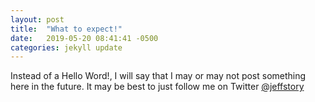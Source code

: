 ```yaml
---
layout: post
title:  "What to expect!"
date:   2019-05-20 08:41:41 -0500
categories: jekyll update
---
```


Instead of a Hello Word!, I will say that I may or may not post something here in the future.   It may be best to just follow me on Twitter <a href="https://twitter.com/jeffstory">@jeffstory</a>
